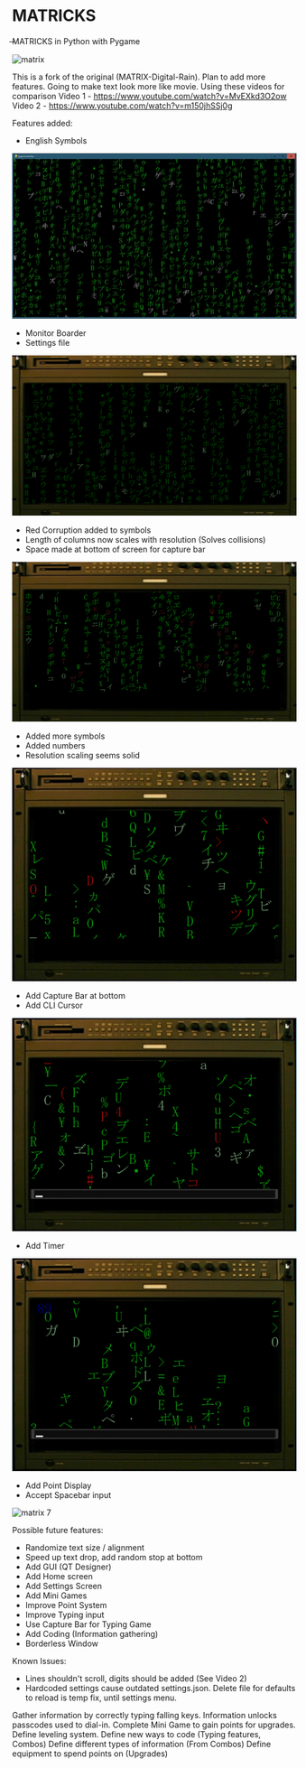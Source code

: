 #  MATRICKS
̶MATRICKS in Python with Pygame

![matrix](screenshot/0.png "Matrix")

This is a fork of the original (MATRIX-Digital-Rain). Plan to add more features.
Going to make text look more like movie.
Using these videos for comparison
Video 1 - https://www.youtube.com/watch?v=MvEXkd3O2ow
Video 2 - https://www.youtube.com/watch?v=m150jhSSj0g

Features added:
* English Symbols

![matrix2](screenshot/1.png "English Symbols")

* Monitor Boarder
* Settings file

![matrix3](screenshot/2.png "Monitor")

* Red Corruption added to symbols
* Length of columns now scales with resolution (Solves collisions)
* Space made at bottom of screen for capture bar

![matrix4](screenshot/3.png "Corruption")

* Added more symbols
* Added numbers
* Resolution scaling seems solid

![matrix 5](screenshot/4.png "Symbols and Numbers")

* Add Capture Bar at bottom
* Add CLI Cursor

![matrix 6](screenshot/5.png "Cursor this bar")

* Add Timer 

![matrix 7](screenshot/6.png "Times up")

* Add Point Display
* Accept Spacebar input

![matrix 7](screenshot/7.png)

Possible future features:
* Randomize text size / alignment
* Speed up text drop, add random stop at bottom
* Add GUI (QT Designer)
* Add Home screen
* Add Settings Screen
* Add Mini Games
* Improve Point System
* Improve Typing input
* Use Capture Bar for Typing Game
* Add Coding (Information gathering)
* Borderless Window

Known Issues:
* Lines shouldn't scroll, digits should be added (See Video 2)
* Hardcoded settings cause outdated settings.json. Delete file for defaults to reload is temp fix, until settings menu. 

Gather information by correctly typing falling keys.
Information unlocks passcodes used to dial-in.
Complete Mini Game to gain points for upgrades.
Define leveling system.
Define new ways to code (Typing features, Combos)
Define different types of information (From Combos)
Define equipment to spend points on (Upgrades)